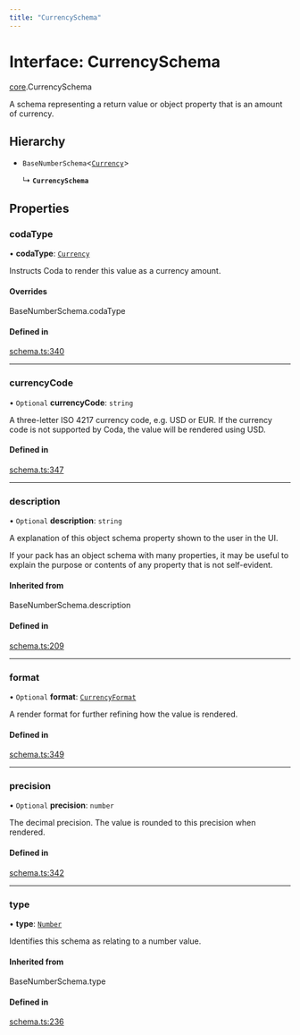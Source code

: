 ```yaml
---
title: "CurrencySchema"
---
```

# Interface: CurrencySchema

[core](../modules/core.md).CurrencySchema

A schema representing a return value or object property that is an amount of currency.

## Hierarchy

- `BaseNumberSchema`<[`Currency`](../enums/core.ValueHintType.md#currency)\>

  ↳ **`CurrencySchema`**

## Properties

### codaType

• **codaType**: [`Currency`](../enums/core.ValueHintType.md#currency)

Instructs Coda to render this value as a currency amount.

#### Overrides

BaseNumberSchema.codaType

#### Defined in

[schema.ts:340](https://github.com/coda/packs-sdk/blob/main/schema.ts#L340)

___

### currencyCode

• `Optional` **currencyCode**: `string`

A three-letter ISO 4217 currency code, e.g. USD or EUR.
If the currency code is not supported by Coda, the value will be rendered using USD.

#### Defined in

[schema.ts:347](https://github.com/coda/packs-sdk/blob/main/schema.ts#L347)

___

### description

• `Optional` **description**: `string`

A explanation of this object schema property shown to the user in the UI.

If your pack has an object schema with many properties, it may be useful to
explain the purpose or contents of any property that is not self-evident.

#### Inherited from

BaseNumberSchema.description

#### Defined in

[schema.ts:209](https://github.com/coda/packs-sdk/blob/main/schema.ts#L209)

___

### format

• `Optional` **format**: [`CurrencyFormat`](../enums/core.CurrencyFormat.md)

A render format for further refining how the value is rendered.

#### Defined in

[schema.ts:349](https://github.com/coda/packs-sdk/blob/main/schema.ts#L349)

___

### precision

• `Optional` **precision**: `number`

The decimal precision. The value is rounded to this precision when rendered.

#### Defined in

[schema.ts:342](https://github.com/coda/packs-sdk/blob/main/schema.ts#L342)

___

### type

• **type**: [`Number`](../enums/core.ValueType.md#number)

Identifies this schema as relating to a number value.

#### Inherited from

BaseNumberSchema.type

#### Defined in

[schema.ts:236](https://github.com/coda/packs-sdk/blob/main/schema.ts#L236)
